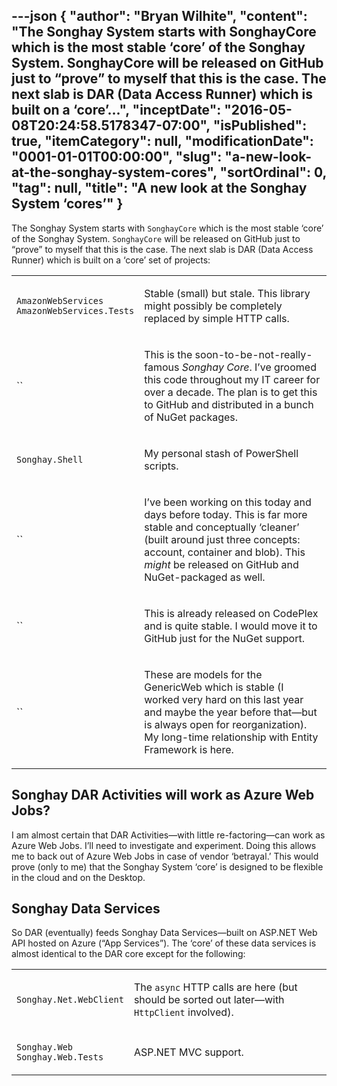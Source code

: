 ---json
{
  "author": "Bryan Wilhite",
  "content": "The Songhay System starts with SonghayCore which is the most stable ‘core’ of the Songhay System. SonghayCore will be released on GitHub just to “prove” to myself that this is the case. The next slab is DAR (Data Access Runner) which is built on a ‘core’...",
  "inceptDate": "2016-05-08T20:24:58.5178347-07:00",
  "isPublished": true,
  "itemCategory": null,
  "modificationDate": "0001-01-01T00:00:00",
  "slug": "a-new-look-at-the-songhay-system-cores",
  "sortOrdinal": 0,
  "tag": null,
  "title": "A new look at the Songhay System ‘cores’"
}
---

The Songhay System starts with `SonghayCore` which is the most stable ‘core’ of the Songhay System. `SonghayCore` will be released on GitHub just to “prove” to myself that this is the case. The next slab is DAR (Data Access Runner) which is built on a ‘core’ set of projects:
<table class="WordWalkingStickTable"><tr><td>

`AmazonWebServices`  
`AmazonWebServices.Tests`
</td><td>

Stable (small) but stale. This library might possibly be completely replaced by simple HTTP calls.
</td></tr><tr><td>

``
</td><td>

This is the soon-to-be-not-really-famous *Songhay Core*. I’ve groomed this code throughout my IT career for over a decade. The plan is to get this to GitHub and distributed in a bunch of NuGet packages.
</td></tr><tr><td>

`Songhay.Shell`
</td><td>

My personal stash of PowerShell scripts.
</td></tr><tr><td>

``
</td><td>

I’ve been working on this today and days before today. This is far more stable and conceptually ‘cleaner’ (built around just three concepts: account, container and blob). This *might* be released on GitHub and NuGet-packaged as well.
</td></tr><tr><td>

``
</td><td>

This is already released on CodePlex and is quite stable. I would move it to GitHub just for the NuGet support.
</td></tr><tr><td>

``
</td><td>

These are models for the GenericWeb which is stable (I worked very hard on this last year and maybe the year before that—but is always open for reorganization). My long-time relationship with Entity Framework is here.
</td></tr></table>

## Songhay DAR Activities will work as Azure Web Jobs?

I am almost certain that DAR Activities—with little re-factoring—can work as Azure Web Jobs. I’ll need to investigate and experiment. Doing this allows me to back out of Azure Web Jobs in case of vendor ‘betrayal.’ This would prove (only to me) that the Songhay System ‘core’ is designed to be flexible in the cloud and on the Desktop.

## Songhay Data Services

So DAR (eventually) feeds Songhay Data Services—built on ASP.NET Web API hosted on Azure (“App Services”). The ‘core’ of these data services is almost identical to the DAR core except for the following:
<table class="WordWalkingStickTable"><tr><td>

`Songhay.Net.WebClient`
</td><td>

The `async` HTTP calls are here (but should be sorted out later—with `HttpClient` involved).
</td></tr><tr><td>

`Songhay.Web`  
`Songhay.Web.Tests`
</td><td>

ASP.NET MVC support.
</td></tr></table>
